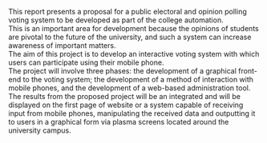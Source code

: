This report presents a proposal for a public electoral and opinion polling voting system to be developed as part of the college automation.  
This is an important area for development because the opinions of students are pivotal to the future of the university, and such a system can increase awareness of important matters.  
The aim of this project is to develop an interactive voting system with which users can participate using their mobile phone.  
The project will involve three phases: the development of a graphical front-end to the voting system; the development of a method of interaction with mobile phones, and the development of a web-based administration tool.  
The results from the proposed project will be an integrated and will be displayed on the first page of website or a system capable of receiving input from mobile phones, manipulating the received data and outputting it to users in a graphical form via plasma screens located around the university campus.
